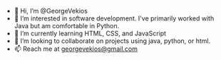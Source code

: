 - 👋 Hi, I’m @GeorgeVekios
- 👀 I’m interested in software development. I've primarily worked with Java but am comfortable in Python.
- 🌱 I’m currently learning HTML, CSS, and JavaScript
- 💞️ I’m looking to collaborate on projects using java, python, or html.
- 📫 Reach me at georgevekios@gmail.com

<!---
GeorgeVekios/GeorgeVekios is a ✨ special ✨ repository because its `README.md` (this file) appears on your GitHub profile.
You can click the Preview link to take a look at your changes.
--->
